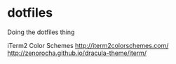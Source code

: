 dotfiles
========

Doing the dotfiles thing

iTerm2 Color Schemes
http://iterm2colorschemes.com/
http://zenorocha.github.io/dracula-theme/iterm/

